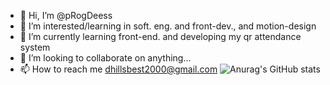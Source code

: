 - 👋 Hi, I’m @pRogDeess
- 👀 I’m interested/learning in soft. eng. and front-dev., and motion-design
- 🌱 I’m currently learning front-end. and developing my qr attendance system
- 💞️ I’m looking to collaborate on anything...
- 📫 How to reach me dhillsbest2000@gmail.com
![Anurag's GitHub stats](https://github-readme-stats.vercel.app/api?pRogdeess=anuraghazra&show_icons=true&theme=transparent)
<!---
pRogDeess/pRogDeess is a ✨ special ✨ repository because its `README.md` (this file) appears on your GitHub profile.
You can click the Preview link to take a look at your changes.
--->
